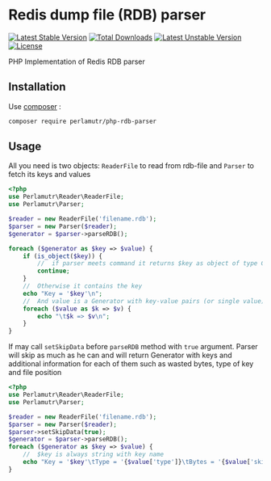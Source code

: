 # Redis dump file (RDB) parser

[![Latest Stable Version](https://poser.pugx.org/perlamutr/php-rdb-parser/v/stable)](https://packagist.org/packages/perlamutr/php-rdb-parser) [![Total Downloads](https://poser.pugx.org/perlamutr/php-rdb-parser/downloads)](https://packagist.org/packages/perlamutr/php-rdb-parser) [![Latest Unstable Version](https://poser.pugx.org/perlamutr/php-rdb-parser/v/unstable)](https://packagist.org/packages/perlamutr/php-rdb-parser) [![License](https://poser.pugx.org/perlamutr/php-rdb-parser/license)](https://packagist.org/packages/perlamutr/php-rdb-parser)

PHP Implementation of Redis RDB parser

## Installation

Use [composer](https://getcomposer.org/download/) :

```bash
composer require perlamutr/php-rdb-parser
```

## Usage

All you need is two objects: `ReaderFile` to read from rdb-file and `Parser` to fetch its keys and values

```php
<?php
use Perlamutr\Reader\ReaderFile;
use Perlamutr\Parser;

$reader = new ReaderFile('filename.rdb');
$parser = new Parser($reader);
$generator = $parser->parseRDB();

foreach ($generator as $key => $value) {
    if (is_object($key)) {
        //  if parser meets command it returns $key as object of type Command
        continue;
    }
    //  Otherwise it contains the key
    echo "Key = '$key'\n";
    //  And value is a Generator with key-value pairs (or single value)
    foreach ($value as $k => $v) {
        echo "\t$k => $v\n";
    }
}

```

If may call `setSkipData` before `parseRDB` method with `true` argument. Parser will skip as much as he can and will return Generator with keys and additional information for each of them such as wasted bytes, type of key and file position  

```php
<?php
use Perlamutr\Reader\ReaderFile;
use Perlamutr\Parser;

$reader = new ReaderFile('filename.rdb');
$parser = new Parser($reader);
$parser->setSkipData(true);
$generator = $parser->parseRDB();
foreach ($generator as $key => $value) {
    //  $key is always string with key name
    echo "Key = '$key'\tType = '{$value['type']}\tBytes = '{$value['skip']}'\tPosition = '{$value['position']}'\n";    
}

```
